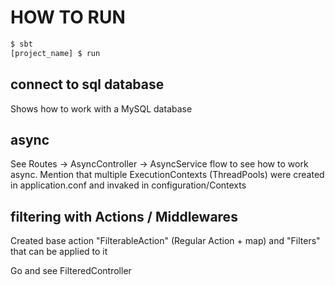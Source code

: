 # HOW TO RUN

```bash
$ sbt
[project_name] $ run
```


## connect to sql database

Shows how to work with a MySQL database

## async

See Routes -> AsyncController -> AsyncService flow to see how to work async.
Mention that multiple ExecutionContexts (ThreadPools) were created in application.conf and invaked in configuration/Contexts

## filtering with Actions / Middlewares

Created base action "FilterableAction" (Regular Action + map) and "Filters" that can be applied to it

Go and see FilteredController

